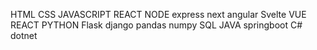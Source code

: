 HTML CSS JAVASCRIPT REACT NODE express  next angular Svelte VUE REACT PYTHON Flask django pandas numpy 
SQL JAVA springboot C# dotnet 
